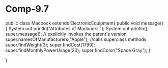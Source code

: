 # Comp-9.7

public class Macbook extends ElectronicEquipment{
    public void message()
{
    System.out.println("Attributes of Macbook: ");
    System.out.println();
    super.message(); // explicitly invokes the parent's version
    super.namesOfManufacturers("Apple"); //calls superclass methods
    super.findWeight(3);
    super.findCost(1799);
    super.findMonthlyPowerUsage(20);
    super.findColor("Space Gray");
    }

}

